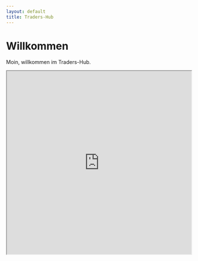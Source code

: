 ```yaml
---
layout: default
title: Traders-Hub
---
```

# Willkommen

<div class="row">
    <div class="col-md-6">
        <p>Moin, willkommen im Traders-Hub.</p>
    </div>
    <div class="col-md-6">
        <iframe src="https://discord.com/widget?id=459426513675223044&theme=dark" width="100%" height="500" allowtransparency="true" sandbox="allow-popups allow-popups-to-escape-sandbox allow-same-origin allow-scripts">
        </iframe>
    </div>
</div>






